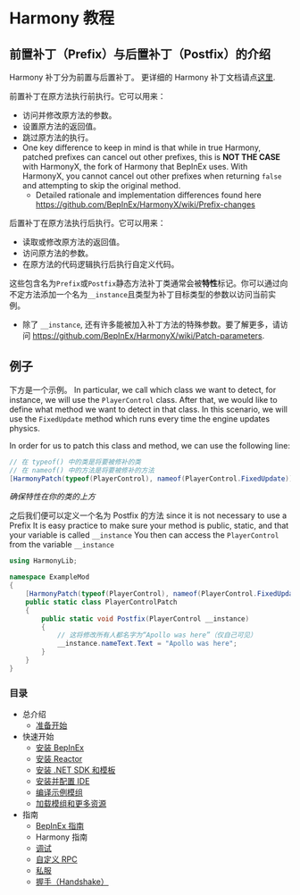 # Harmony 教程

## 前置补丁（Prefix）与后置补丁（Postfix）的介绍

Harmony 补丁分为前置与后置补丁。
更详细的 Harmony 补丁文档请点[这里](https://harmony.pardeike.net/articles/patching.html).

前置补丁在原方法执行前执行。它可以用来：
- 访问并修改原方法的参数。
- 设置原方法的返回值。
- 跳过原方法的执行。
- One key difference to keep in mind is that while in true Harmony, patched prefixes can cancel out
  other prefixes, this is **NOT THE CASE** with HarmonyX, the fork of Harmony that BepInEx uses.
  With HarmonyX, you cannot cancel out other prefixes when returning `false` and attempting to skip the original method.
  -  Detailed rationale and implementation differences found here https://github.com/BepInEx/HarmonyX/wiki/Prefix-changes

后置补丁在原方法执行后执行。它可以用来：
- 读取或修改原方法的返回值。
- 访问原方法的参数。
- 在原方法的代码逻辑执行后执行自定义代码。

这些包含名为`Prefix`或`Postfix`静态方法补丁类通常会被**特性**标记。你可以通过向不定方法添加一个名为`__instance`且类型为补丁目标类型的参数以访问当前实例。
- 除了 `__instance`, 还有许多能被加入补丁方法的特殊参数。要了解更多，请访问 https://github.com/BepInEx/HarmonyX/wiki/Patch-parameters.

## 例子

下方是一个示例。
In particular, we call which class we want to detect, for instance, we will use the `PlayerControl` class.
After that, we would like to define what method we want to detect in that class. In this scenario, we will
use the `FixedUpdate` method which runs every time the engine updates physics.

In order for us to patch this class and method, we can use the following line:
```csharp
// 在 typeof() 中的类是将要被修补的类
// 在 nameof() 中的方法是将要被修补的方法
[HarmonyPatch(typeof(PlayerControl), nameof(PlayerControl.FixedUpdate))]
```
*确保特性在你的类的上方*

之后我们便可以定义一个名为 Postfix 的方法 since it is not necessary to use a Prefix
It is easy practice to make sure your method is public, static, and that your variable is called `__instance`
You then can access the `PlayerControl` from the variable `__instance`

```csharp
using HarmonyLib;

namespace ExampleMod
{
    [HarmonyPatch(typeof(PlayerControl), nameof(PlayerControl.FixedUpdate))]
    public static class PlayerControlPatch
    {
        public static void Postfix(PlayerControl __instance)
        {
            // 这将修改所有人都名字为“Apollo was here”（仅自己可见）
            __instance.nameText.Text = "Apollo was here";
        }
    }
}
```

### 目录

- 总介绍
  - [准备开始](/docs/introduction/getting_started.md)
- 快速开始
  - [安装 BepInEx](/docs/quick_start/install_bepinex.md)
  - [安装 Reactor](/docs/quick_start/install_reactor.md)
  - [安装 .NET SDK 和模板](/docs/quick_start/install_netsdk_template.md)
  - [安装并配置 IDE](/docs/quick_start/install_configure_ide.md)
  - [编译示例模组](/docs/quick_start/compile_example_mod.md)
  - [加载模组和更多资源](/docs/quick_start/launch_more_resources.md)
- 指南
  - [BepInEx 指南](/docs/guides/bepinex_guide.md)
  - Harmony 指南
  - [调试](/docs/guides/debugging.md)
  - [自定义 RPC](/docs/guides/custom_rpcs.md)
  - [私服](/docs/guides/custom_server.md)
  - [握手（Handshake）](/docs/guides/handshake.md)
